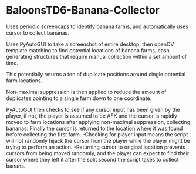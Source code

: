 # BaloonsTD6-Banana-Collector
Uses periodic screencaps to identify banana farms, and automatically uses cursor to collect bananas.

Uses PyAutoGUI to take a screenshot of entire desktop, then openCV template matching to find potential locations of banana farms,
cash generating structures that require manual collection within a set amount of time. 

This potentially returns a ton of duplicate positions around single potential farm locations.

Non-maximal suppression is then applied to reduce the amount of duplicates pointing to a single farm down to one coordinate.

PyAutoGUI then checks to see if any cursor input has been given by the player, if not, the player is assumed to be AFK and the cursor is
rapidly moved to farm locations after applying non-maximal suppression, collecting bananas. Finally the cursor is returned to the location
where it was found before collecting the first farm.
  -Checking for player input means the script will not randomly hijack the cursor from the player while the player might be trying to perform
   an action.
  -Returning cursor to original location prevents cursors from being moved randomly, and the player can expect to find their cursor where they
   left it after the split second the script takes to collect banans.
